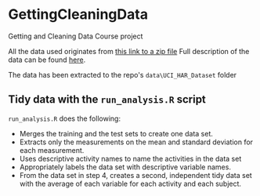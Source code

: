 # GettingCleaningData
Getting and Cleaning Data Course project


All the data used originates from [this link to a zip file](https://d396qusza40orc.cloudfront.net/getdata%2Fprojectfiles%2FUCI%20HAR%20Dataset.zip)
Full description of the data can be found [here](http://archive.ics.uci.edu/ml/datasets/Human+Activity+Recognition+Using+Smartphones).

The data has been extracted to the repo's `data\UCI_HAR_Dataset` folder


## Tidy data with the `run_analysis.R` script

`run_analysis.R` does the following:

- Merges the training and the test sets to create one data set.
- Extracts only the measurements on the mean and standard deviation for each measurement.
- Uses descriptive activity names to name the activities in the data set
- Appropriately labels the data set with descriptive variable names.
- From the data set in step 4, creates a second, independent tidy data set with the average of each variable for each activity and each subject.
